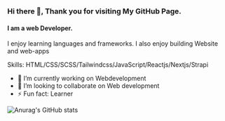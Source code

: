 ### Hi there 👋, Thank you for visiting My GitHub Page.
#### I am a web Developer.


I enjoy learning languages and frameworks. I also enjoy building Website and web-apps

Skills: HTML/CSS/SCSS/Tailwindcss/JavaScript/Reactjs/Nextjs/Strapi

- 🔭 I’m currently working on Webdevelopment
- 👯 I’m looking to collaborate on Web development  
- ⚡ Fun fact: Learner  





![Anurag's GitHub stats](https://github-readme-stats.vercel.app/api?username=fultonoff&show_icons=true&theme=radical)









